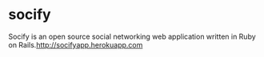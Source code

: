 # socify
Socify is an open source social networking web application written in Ruby on Rails.http://socifyapp.herokuapp.com
